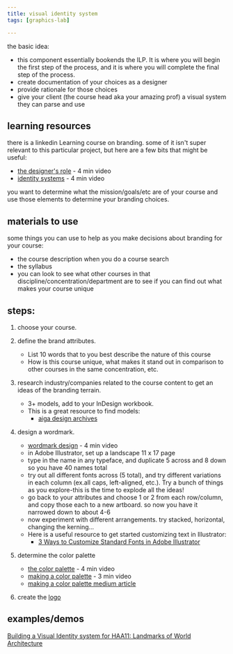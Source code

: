 ```yaml
---
title: visual identity system
tags: [graphics-lab]

---
```




the basic idea:
* this component essentially bookends the ILP. It is where you will begin the first step of the process, and it is where you will complete the final step of the process.
* create documentation of your choices as a designer
* provide rationale for those choices
* give your client (the course head aka your amazing prof) a visual system they can parse and use

## learning resources
there is a linkedin Learning course on branding. some of it isn't super relevant to this particular project, but here are a few bits that might be useful:
* [the designer's role](https://www.linkedin.com/learning/brand-design-foundations/the-designer-s-role?autoplay=true&resume=false&u=2194065) - 4 min video
* [identity systems](https://www.linkedin.com/learning/brand-design-foundations/identity-systems?autoplay=true&resume=false&u=2194065) - 4 min video

you want to determine what the mission/goals/etc are of your course and use those elements to determine your branding choices. 

## materials to use
some things you can use to help as you make decisions about branding for your course:
* the course description when you do a course search
* the syllabus
* you can look to see what other courses in that discipline/concentration/department are to see if you can find out what makes your course unique

## steps:
1. choose your course.
2. define the brand attributes. 
    * List 10 words that to you best describe the nature of this course
    * How is this course unique, what makes it stand out in comparison to other courses in the same concentration, etc.
3. research industry/companies related to the course content to get an ideas of the branding terrain.
    * 3+ models, add to your InDesign workbook.
    * This is a great resource to find models:
        * [aiga design archives](http://designarchives.aiga.org/#/entries/corporate%20identity/_/grid/relevance/asc/0/54/90)

5. design a wordmark.

    * [wordmark design](https://www.linkedin.com/learning/brand-design-foundations/wordmark?resume=false&u=2194065) - 4 min video
    * in Adobe Illustrator, set up a landscape 11 x 17 page
    * type in the name in any typeface, and duplicate 5 across and 8 down so you have 40 names total
    * try out all different fonts across (5 total), and try different variations in each column (ex.all caps, left-aligned, etc.). Try a bunch of things as you explore-this is the time to explode all the ideas!
    * go back to your attributes and choose 1 or 2 from each row/column, and copy those each to a new artboard. so now you have it narrowed down to about 4-6
    * now experiment with different arrangements. try stacked, horizontal, changing the kerning...
    * Here is a useful resource to get started customizing text in Illustrator:
        * [3 Ways to Customize Standard Fonts in Adobe Illustrator](https://www.shutterstock.com/blog/customize-standard-fonts-adobe-illustrator)
        
6. determine the color palette
    * [the color palette](https://www.linkedin.com/learning/brand-design-foundations/the-color-palette?autoplay=true&resume=false&u=2194065) - 4 min video
    * [making a color palette](https://www.linkedin.com/learning/brand-design-foundations/making-a-color-palette?autoplay=true&resume=false&u=2194065) - 3 min video
    * [making a color palette medium article](https://medium.com/@greggunn/how-to-make-your-own-color-palettes-712959fbf021)
7. create the [logo ](/AB6DqY5vSXiK2pfoM5W49A)

## examples/demos

[Building a Visual Identity system for HAA11: Landmarks of World Architecture](https://hackmd.io/@ll-summer-23/ByDSmDa53/edit)